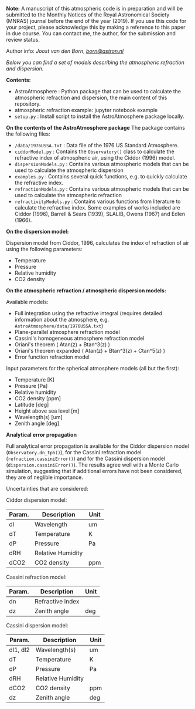 **Note:**
A manuscript of this atmospheric code is in preparation and will be submitted to the Monthly Notices of the Royal Astronomical Society (MNRAS) journal before the end of the year (2019). 
If you use this code for your project, please acknowledge this by making a reference to this paper in due course. You can contact me, the author, for the submission and review status.


Author info: *Joost van den Born*, *born@astron.nl*



*Below you can find a set of models describing the atmospheric refraction and dispersion.*

**Contents:**
- AstroAtmosphere         	    : Python package that can be used to calculate the atmospheric refraction and dispersion, the main content of this repository.
- atmospheric refraction example: jupyter notebook example
- `setup.py`                      : Install script to install the AstroAtmosphere package locally.


**On the contents of the AstroAtmosphere package**
The package contains the following files:
- `/data/1976USSA.txt` 			: Data file of the 1976 US Standard Atmosphere.
- `ciddorModel.py` 				: Contains the `Observatory()` class to calculate the refractive index of atmospheric air, using the Ciddor (1996) model.
- `dispersionModels.py` 		: Contains various atmospheric models that can be used to calculate the atmospheric dispersion
- `examples.py` 				: Contains several quick functions, e.g. to quickly calculate the refractive index.
- `refractionModels.py` 		: Contains various atmospheric models that can be used to calculate the atmospheric refraction
- `refractivityModels.py` 		: Contains various functions from literature to calculate the refractive index. Some examples of works included are Ciddor (1996), Barrell & Sears (1939), SLALIB, Owens (1967) and Edlen (1966).


**On the dispersion model:**

Dispersion model from Ciddor, 1996, calculates the index of refraction of air using the following parameters:
- Temperature
- Pressure
- Relative humidity
- CO2 density




**On the atmospheric refraction / atmospheric dispersion models:**

Available models:
- Full integration using the refractive integral (requires detailed information about the atmosphere, e.g. `AstroAtmosphere/data/1976USSA.txt`)
- Plane-parallel atmosphere refraction model
- Cassini's homogeneous atmosphere refraction model
- Oriani's theorem ( Atan(z) + Btan^3(z) )
- Oriani's theorem expanded ( Atan(z) + Btan^3(z) + Ctan^5(z)  )
- Error function refraction model




Input parameters for the spherical atmosphere models (all but the first):
- Temperature               [K]
- Pressure                  [Pa]
- Relative humidity
- CO2 density               [ppm]
- Latitude                  [deg]
- Height above sea level    [m]
- Wavelength(s)             [um]
- Zenith angle              [deg]


**Analytical error propagation**

Full analytical error propagation is available for the Ciddor dispersion model (`Observatory.dn_tph()`), for the Cassini refraction model (`refraction.cassiniError()`) and for the Cassini dispersion model (`dispersion.cassiniError()`).
The results agree well with a Monte Carlo simulation, suggesting that if additional errors have not been considered, they are of neglible importance.

Uncertainties that are considered:

Ciddor dispersion model:

| Param. | Description | Unit |
| ------ | ------ | ------ |
| dl | Wavelength | um |
| dT | Temperature | K |
| dP | Pressure | Pa |
| dRH | Relative Humidity |  |
| dCO2 | CO2 density | ppm |
 

Cassini refraction model:

| Param. | Description | Unit |
| ------ | ------ | ------ |
| dn | Refractive index |  |
| dz | Zenith angle | deg |

Cassini dispersion model:


| Param. | Description | Unit |
| ------ | ------ | ------ |
| dl1, dl2 | Wavelength(s) | um |
| dT | Temperature | K |
| dP | Pressure | Pa |
| dRH | Relative Humidity |  |
| dCO2 | CO2 density | ppm |
| dz | Zenith angle | deg |
 
